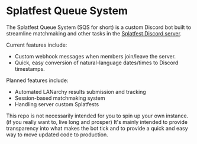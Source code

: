 # Splatfest Queue System
The Splatfest Queue System (SQS for short) is a custom Discord bot built to streamline matchmaking and other tasks in the [Splatfest Discord server](https://discord.gg/rhAH6vp).

Current features include:
* Custom webhook messages when members join/leave the server.
* Quick, easy conversion of natural-language dates/times to Discord timestamps.

Planned features include:
* Automated LANarchy results submission and tracking
* Session-based matchmaking system
* Handling server custom Splatfests

This repo is not necessarily intended for you to spin up your own instance. (if you really want to, live long and prosper) It's mainly intended to provide transparency into what makes the bot tick and to provide a quick and easy way to move updated code to production.
